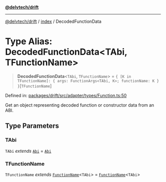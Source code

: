[**@delvtech/drift**](../../README.md)

***

[@delvtech/drift](../../README.md) / [index](../README.md) / DecodedFunctionData

# Type Alias: DecodedFunctionData\<TAbi, TFunctionName\>

> **DecodedFunctionData**\<`TAbi`, `TFunctionName`\> = `{ [K in TFunctionName]: { args: FunctionArgs<TAbi, K>; functionName: K } }`\[`TFunctionName`\]

Defined in: [packages/drift/src/adapter/types/Function.ts:50](https://github.com/delvtech/drift/blob/95370f81f9813e8d583ed884b0b07657be0d8f2c/packages/drift/src/adapter/types/Function.ts#L50)

Get an object representing decoded function or constructor data from an ABI.

## Type Parameters

### TAbi

`TAbi` *extends* [`Abi`](Abi.md) = [`Abi`](Abi.md)

### TFunctionName

`TFunctionName` *extends* [`FunctionName`](FunctionName.md)\<`TAbi`\> = [`FunctionName`](FunctionName.md)\<`TAbi`\>
